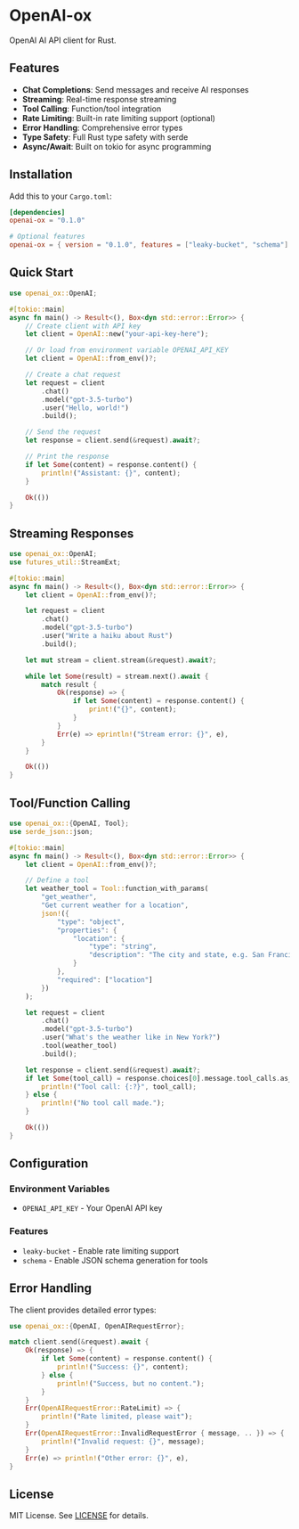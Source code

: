 # OpenAI-ox

OpenAI AI API client for Rust.

## Features

- **Chat Completions**: Send messages and receive AI responses
- **Streaming**: Real-time response streaming
- **Tool Calling**: Function/tool integration
- **Rate Limiting**: Built-in rate limiting support (optional)
- **Error Handling**: Comprehensive error types
- **Type Safety**: Full Rust type safety with serde
- **Async/Await**: Built on tokio for async programming

## Installation

Add this to your `Cargo.toml`:

```toml
[dependencies]
openai-ox = "0.1.0"

# Optional features
openai-ox = { version = "0.1.0", features = ["leaky-bucket", "schema"] }
```

## Quick Start

```rust
use openai_ox::OpenAI;

#[tokio::main]
async fn main() -> Result<(), Box<dyn std::error::Error>> {
    // Create client with API key
    let client = OpenAI::new("your-api-key-here");

    // Or load from environment variable OPENAI_API_KEY
    let client = OpenAI::from_env()?;

    // Create a chat request
    let request = client
        .chat()
        .model("gpt-3.5-turbo")
        .user("Hello, world!")
        .build();

    // Send the request
    let response = client.send(&request).await?;

    // Print the response
    if let Some(content) = response.content() {
        println!("Assistant: {}", content);
    }

    Ok(())
}
```

## Streaming Responses

```rust
use openai_ox::OpenAI;
use futures_util::StreamExt;

#[tokio::main]
async fn main() -> Result<(), Box<dyn std::error::Error>> {
    let client = OpenAI::from_env()?;

    let request = client
        .chat()
        .model("gpt-3.5-turbo")
        .user("Write a haiku about Rust")
        .build();

    let mut stream = client.stream(&request).await?;

    while let Some(result) = stream.next().await {
        match result {
            Ok(response) => {
                if let Some(content) = response.content() {
                    print!("{}", content);
                }
            }
            Err(e) => eprintln!("Stream error: {}", e),
        }
    }

    Ok(())
}
```

## Tool/Function Calling

```rust
use openai_ox::{OpenAI, Tool};
use serde_json::json;

#[tokio::main]
async fn main() -> Result<(), Box<dyn std::error::Error>> {
    let client = OpenAI::from_env()?;

    // Define a tool
    let weather_tool = Tool::function_with_params(
        "get_weather",
        "Get current weather for a location",
        json!({
            "type": "object",
            "properties": {
                "location": {
                    "type": "string",
                    "description": "The city and state, e.g. San Francisco, CA"
                }
            },
            "required": ["location"]
        })
    );

    let request = client
        .chat()
        .model("gpt-3.5-turbo")
        .user("What's the weather like in New York?")
        .tool(weather_tool)
        .build();

    let response = client.send(&request).await?;
    if let Some(tool_call) = response.choices[0].message.tool_calls.as_ref().and_then(|t| t.first()) {
        println!("Tool call: {:?}", tool_call);
    } else {
        println!("No tool call made.");
    }

    Ok(())
}
```

## Configuration

### Environment Variables

- `OPENAI_API_KEY` - Your OpenAI API key

### Features

- `leaky-bucket` - Enable rate limiting support
- `schema` - Enable JSON schema generation for tools

## Error Handling

The client provides detailed error types:

```rust
use openai_ox::{OpenAI, OpenAIRequestError};

match client.send(&request).await {
    Ok(response) => {
        if let Some(content) = response.content() {
            println!("Success: {}", content);
        } else {
            println!("Success, but no content.");
        }
    }
    Err(OpenAIRequestError::RateLimit) => {
        println!("Rate limited, please wait");
    }
    Err(OpenAIRequestError::InvalidRequestError { message, .. }) => {
        println!("Invalid request: {}", message);
    }
    Err(e) => println!("Other error: {}", e),
}
```

## License

MIT License. See [LICENSE](LICENSE) for details.